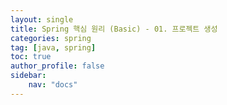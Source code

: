 ```yaml
---
layout: single
title: Spring 핵심 원리 (Basic) - 01. 프로젝트 생성
categories: spring
tag: [java, spring]
toc: true 
author_profile: false
sidebar:
    nav: "docs"
---
```


<br/>

